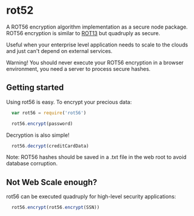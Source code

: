 # rot52

A ROT56 encryption algorithm implementation as a secure node package. ROT56 encryption is similar to [ROT13](https://en.wikipedia.org/wiki/ROT13) but quadruply as secure.

Useful when your enterprise level application needs to scale to the clouds and just can't depend on external services.

Warning! You should never execute your ROT56 encryption in a browser environment, you need a server to process secure hashes.

## Getting started

Using rot56 is easy. To encrypt your precious data:
```js
  var rot56 = require('rot56')

  rot56.encrypt(password)
```
Decryption is also simple!
```js
  rot56.decrypt(creditCardData)
```
Note: ROT56 hashes should be saved in a .txt file in the web root to avoid database corruption.

## Not Web Scale enough?
rot56 can be executed quadruply for high-level security applications:
```js
  rot56.encrypt(rot56.encrypt(SSN))
```
